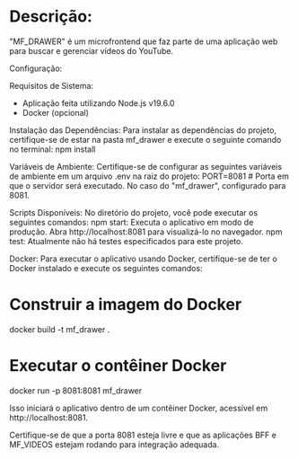 # Descrição:
"MF_DRAWER" é um microfrontend que faz parte de uma aplicação web para buscar e gerenciar vídeos do YouTube.

Configuração:

Requisitos de Sistema:
- Aplicação feita utilizando Node.js v19.6.0
- Docker (opcional)

Instalação das Dependências:
Para instalar as dependências do projeto, certifique-se de estar na pasta mf_drawer e execute o seguinte comando no terminal:
npm install

Variáveis de Ambiente:
Certifique-se de configurar as seguintes variáveis de ambiente em um arquivo .env na raiz do projeto:
PORT=8081 # Porta em que o servidor será executado. No caso do "mf_drawer", configurado para 8081.

Scripts Disponíveis:
No diretório do projeto, você pode executar os seguintes comandos:
npm start: Executa o aplicativo em modo de produção. Abra http://localhost:8081 para visualizá-lo no navegador.
npm test: Atualmente não há testes especificados para este projeto.

Docker:
Para executar o aplicativo usando Docker, certifique-se de ter o Docker instalado e execute os seguintes comandos:
# Construir a imagem do Docker
docker build -t mf_drawer .
# Executar o contêiner Docker
docker run -p 8081:8081 mf_drawer

Isso iniciará o aplicativo dentro de um contêiner Docker, acessível em http://localhost:8081.

Certifique-se de que a porta 8081 esteja livre e que as aplicações BFF e MF_VIDEOS estejam rodando para integração adequada.
